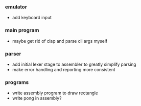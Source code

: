 ### emulator

- add keyboard input

### main program

- maybe get rid of clap and parse cli args myself

### parser

- add initial lexer stage to assembler to greatly simplify parsing
- make error handling and reporting more consistent

### programs

- write assembly program to draw rectangle
- write pong in assembly?
